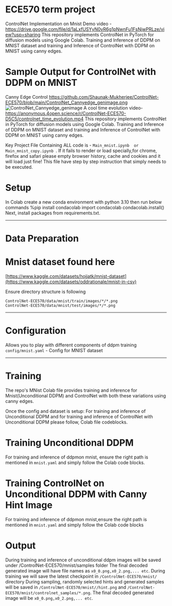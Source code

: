 # ECE570 term project

ControlNet Implementation on Mnist
Demo video - https://drive.google.com/file/d/1aLxfUSYyN0vR6g1pNwnFu1FsNjwPRLze/view?usp=sharing
This repository implements ControlNet in PyTorch for diffusion models using Google Colab. 
Training and Inference of DDPM on MNIST dataset and training and Inference of ControlNet with DDPM on MNIST using canny edges.


# Sample Output for ControlNet with DDPM on MNIST
Canny Edge Control https://github.com/Shaunak-Mukherjee/ControlNet-ECE570/blob/main/ControlNet_Cannyedge_genimage.png
![ControlNet_Cannyedge_genimage](https://github.com/user-attachments/assets/7883b187-cc46-4171-bbb5-702c49e76c8e)
A cool time evolution video- https://anonymous.4open.science/r/ControlNet-ECE570-D5C5/controlnet_time_evolution.mp4
This repository implements ControlNet in PyTorch for diffusion models using Google Colab. 
Training and Inference of DDPM on MNIST dataset and training and Inference of ControlNet with DDPM on MNIST using canny edges.

Key Project File Containing ALL code is - `Main_mnist.ipynb  or Main_mnist_copy.ipynb `. 
If it fails to render or load specially,for chrome, firefox and safari please empty browser history, cache and cookies and it will load just fine!
This file have step by step instruction that simply needs to be executed. 

# Setup
In Colab create a new conda environment with python 3.10 then run below commands
%pip install condacolab
import condacolab
condacolab.install()
Next, install packages from requirements.txt.
___  
# Data Preparation
# Mnist dataset found here 
[https://www.kaggle.com/datasets/hojjatk/mnist-dataset](https://www.kaggle.com/datasets/oddrationale/mnist-in-csv)

Ensure directory structure is following
```
ControlNet-ECE570/data/mnist/train/images/*/*.png
ControlNet-ECE570/data/mnist/test/images/*/*.png
```
---
# Configuration
 Allows you to play with different components of ddpm training
 ```config/mnist.yaml``` - Config for MNIST dataset

___  
# Training
The repo's MNist Colab file provides training and inference for Mnist(Unconditional DDPM) and ControlNet with both these variations using canny edges.

Once the config and dataset is setup:
For training and inference of Unconditional DDPM and for training and inference of ControlNet with Unconditional DDPM please follow, Colab file codeblocks.

# Training Unconditional DDPM
For training and inference of ddpmon mnist, ensure the right path is mentioned in `mnist.yaml` and simply follow the Colab code blocks.

# Training ControlNet on Unconditional DDPM with Canny Hint Image
For training and inference of ddpmon mnist,ensure the right path is mentioned in `mnist.yaml` and simply follow the Colab code blocks

# Output
During training and inference of unconditional ddpm images will be saved under /ControlNet-ECE570/mnist/samples folder
The final decoded generated image will have file names as `x0_0.png,x0_2.png,... etc`.
During training we will save the latest checkpoint in ``` /ControlNet-ECE570/mnist/ ``` directory
During sampling, randomly selected hints and generated samples will be saved in ```/ControlNet-ECE570/mnist//hint.png``` and  ```/ControlNet-ECE570/mnist/controlnet_samples/*.png```. The final decoded generated image will be `x0_0.png,x0_2.png,... etc`.


